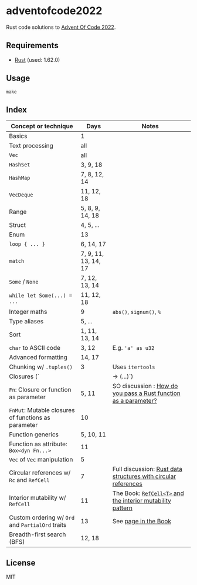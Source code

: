# adventofcode2022

Rust code solutions to [Advent Of Code 2022](https://adventofcode.com/2022/).

## Requirements

* [Rust](https://www.rust-lang.org/) (used: 1.62.0)

## Usage

```
make
```

## Index

| Concept or technique | Days | Notes |
|---|---|---|
| Basics | 1 | |
| Text processing | all | |
| `Vec` | all | |
| `HashSet` | 3, 9, 18 | |
| `HashMap` | 7, 8, 12, 14 | |
| `VecDeque` | 11, 12, 18 | |
| Range | 5, 8, 9, 14, 18 | |
| Struct | 4, 5, ... | |
| Enum | 13 | |
| `loop { ... } ` | 6, 14, 17 | |
| `match` | 7, 9, 11, 13, 14, 17 | |
| `Some` / `None` | 7, 12, 13, 14 | |
| `while let Some(...) = ...` | 11, 12, 18 | |
| Integer maths | 9 | `abs()`, `signum()`, `%` |
| Type aliases | 5, ... | |
| Sort | 1, 11, 13, 14 | |
| `char` to ASCII code | 3, 12 | E.g. `'a' as u32` |
| Advanced formatting | 14, 17 | |
| Chunking w/ `.tuples()` | 3 | Uses `itertools` |
| Closures (`|| -> (...)`) | 10 | |
| `Fn`: Closure or function as parameter | 5, 11 | SO discussion : [How do you pass a Rust function as a parameter?](https://stackoverflow.com/questions/36390665/how-do-you-pass-a-rust-function-as-a-parameter) |
| `FnMut`: Mutable closures of functions as parameter | 10 | |
| Function generics | 5, 10, 11 | |
| Function as attribute: `Box<dyn Fn...>` | 11 | |
| `Vec` of `Vec` manipulation | 5 | |
| Circular references w/ `Rc` and `RefCell` | 7 | Full discussion: [Rust data structures with circular references](https://eli.thegreenplace.net/2021/rust-data-structures-with-circular-references/) |
| Interior mutability w/ `RefCell` | 11 | The Book: [`RefCell<T>` and the interior mutability pattern](https://doc.rust-lang.org/book/ch15-05-interior-mutability.html) |
| Custom ordering w/ `Ord` and `PartialOrd` traits | 13 | See [page in the Book](https://doc.rust-lang.org/stable/book/appendix-03-derivable-traits.html#partialord-and-ord-for-ordering-comparisons) | 
| Breadth-first search (BFS) | 12, 18 | |

## License

MIT
